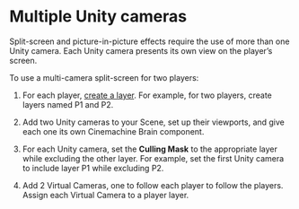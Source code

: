 # Multiple Unity cameras

Split-screen and picture-in-picture effects require the use of more than one Unity camera. Each Unity camera presents its own view on the player’s screen.

To use a multi-camera split-screen for two players:

1. For each player, [create a layer](https://docs.unity3d.com/Manual/Layers.html). For example, for two players, create layers named P1 and P2.

2. Add two Unity cameras to your Scene, set up their viewports, and give each one its own Cinemachine Brain component.

3. For each Unity camera, set the __Culling Mask__ to the appropriate layer while excluding the other layer. For example, set the first Unity camera to include layer P1 while excluding P2.

4. Add 2 Virtual Cameras, one to follow each player to follow the players. Assign each Virtual Camera to a player layer.

